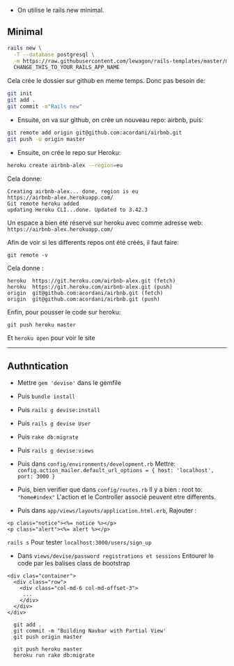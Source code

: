 - On utilise le rails new minimal.

## Minimal



```bash
rails new \
  -T --database postgresql \
  -m https://raw.githubusercontent.com/lewagon/rails-templates/master/minimal.rb \
  CHANGE_THIS_TO_YOUR_RAILS_APP_NAME
```


Cela  crée le dossier sur github en meme temps.
Donc pas besoin de:
```bash
git init
git add .
git commit -m"Rails new"
```

- Ensuite, on va sur github, on crée un nouveau repo: airbnb, puis:

```bash
git remote add origin git@github.com:acordani/airbnb.git
git push -u origin master
```

- Ensuite, on crée le repo sur Heroku:
```bash
heroku create airbnb-alex --region=eu
```

Cela donne:
```
Creating airbnb-alex... done, region is eu
https://airbnb-alex.herokuapp.com/ 
Git remote heroku added
updating Heroku CLI...done. Updated to 3.42.3
```
Un espace a bien été réservé sur heroku avec comme adresse web: ```https://airbnb-alex.herokuapp.com/```

Afin de voir si les differents repos ont été créés, il faut faire:

```git remote -v```

Cela donne :
```
heroku	https://git.heroku.com/airbnb-alex.git (fetch)
heroku	https://git.heroku.com/airbnb-alex.git (push)
origin	git@github.com:acordani/airbnb.git (fetch)
origin	git@github.com:acordani/airbnb.git (push)
```

Enfin, pour pousser le code sur heroku:
```
git push heroku master
```

Et ```heroku open``` pour voir le site

--------------------------------------------------------------------------------------------------------------
## Authntication

- Mettre ```gem 'devise'``` dans le gemfile

- Puis ```bundle install```

- Puis ```rails g devise:install```

- Puis ```rails g devise User```

- Puis ```rake db:migrate```

- Puis ```rails g devise:views```

- Puis dans ```config/environments/development.rb```
Mettre: ```config.action_mailer.default_url_options = { host: 'localhost', port: 3000 }```

- Puis, bien verifier que dans ```config/routes.rb```
Il y a bien : root to: ```"home#index"``` L'action et le Controller associé peuvent etre differents.

- Puis dans ```app/views/layouts/application.html.erb```,
Rajouter :  
```
<p class="notice"><%= notice %></p>
<p class="alert"><%= alert %></p>
```

```rails s``` Pour tester ```localhost:3000/users/sign_up```

- Dans ```views/devise/password registrations et sessions```
Entourer le code par les balises class de bootstrap
```
<div clas="container">
  <div class="row">
    <div class="col-md-6 col-md-offset-3">
     ...
    </div>
  </div>
</div>
```
  
```         
  git add .
  git commit -m "Building Navbar with Partial View'
  git push origin master
  
  git push heroku master
  heroku run rake db:migrate
``` 





